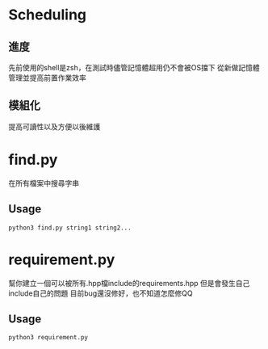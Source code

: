# Scheduling

## 進度

先前使用的shell是zsh，在測試時儘管記憶體超用仍不會被OS擋下
從新做記憶體管理並提高前置作業效率

## 模組化

提高可讀性以及方便以後維護

# find.py

在所有檔案中搜尋字串

## Usage

```
python3 find.py string1 string2...
```

# requirement.py

幫你建立一個可以被所有.hpp檔include的requirements.hpp
但是會發生自己include自己的問題
目前bug還沒修好，也不知道怎麼修QQ

## Usage

```
python3 requirement.py
```
